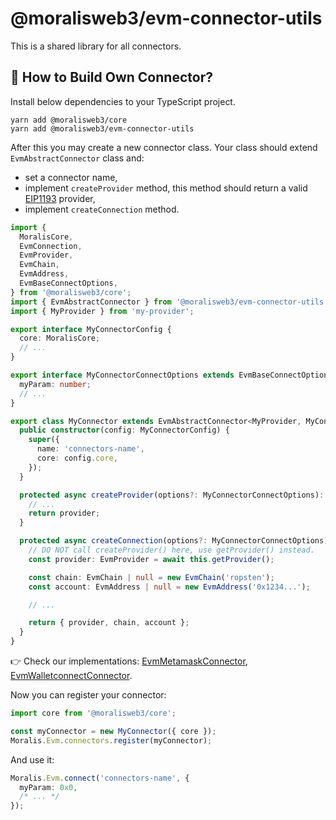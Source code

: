 # @moralisweb3/evm-connector-utils

This is a shared library for all connectors.

## 🔧 How to Build Own Connector?

Install below dependencies to your TypeScript project.

```
yarn add @moralisweb3/core
yarn add @moralisweb3/evm-connector-utils
```

After this you may create a new connector class. Your class should extend `EvmAbstractConnector` class and:

- set a connector name,
- implement `createProvider` method, this method should return a valid [EIP1193](https://eips.ethereum.org/EIPS/eip-1193) provider,
- implement `createConnection` method.

```ts
import {
  MoralisCore,
  EvmConnection,
  EvmProvider,
  EvmChain,
  EvmAddress,
  EvmBaseConnectOptions,
} from '@moralisweb3/core';
import { EvmAbstractConnector } from '@moralisweb3/evm-connector-utils';
import { MyProvider } from 'my-provider';

export interface MyConnectorConfig {
  core: MoralisCore;
  // ...
}

export interface MyConnectorConnectOptions extends EvmBaseConnectOptions {
  myParam: number;
  // ...
}

export class MyConnector extends EvmAbstractConnector<MyProvider, MyConnectorConnectOptions> {
  public constructor(config: MyConnectorConfig) {
    super({
      name: 'connectors-name',
      core: config.core,
    });
  }

  protected async createProvider(options?: MyConnectorConnectOptions): Promise<MyProvider> {
    // ...
    return provider;
  }

  protected async createConnection(options?: MyConnectorConnectOptions): Promise<EvmConnection> {
    // DO NOT call createProvider() here, use getProvider() instead.
    const provider: EvmProvider = await this.getProvider();

    const chain: EvmChain | null = new EvmChain('ropsten');
    const account: EvmAddress | null = new EvmAddress('0x1234...');

    // ...

    return { provider, chain, account };
  }
}
```

👉 Check our implementations: [EvmMetamaskConnector](../EvmMetamaskConnector/src/EvmMetamaskConnector.ts), [EvmWalletconnectConnector](../EvmWalletconnectConnector/src/EvmWalletConnectConnector.ts).

Now you can register your connector:

```ts
import core from '@moralisweb3/core';

const myConnector = new MyConnector({ core });
Moralis.Evm.connectors.register(myConnector);
```

And use it:

```ts
Moralis.Evm.connect('connectors-name', {
  myParam: 0x0,
  /* ... */
});
```
